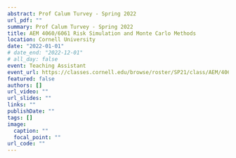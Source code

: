```yaml
---
abstract: Prof Calum Turvey - Spring 2022
url_pdf: ""
summary: Prof Calum Turvey - Spring 2022
title: AEM 4060/6061 Risk Simulation and Monte Carlo Methods
location: Cornell University
date: "2022-01-01"
# date_end: "2022-12-01"
# all_day: false
event: Teaching Assistant
event_url: https://classes.cornell.edu/browse/roster/SP21/class/AEM/4060
featured: false
authors: []
url_video: ""
url_slides: ""
links: ""
publishDate: ""
tags: []
image:
  caption: ""
  focal_point: ""
url_code: ""
---
```


